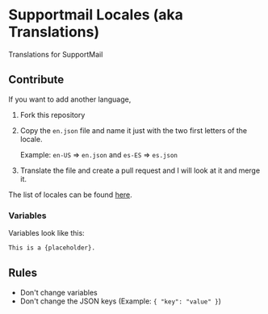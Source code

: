 # Supportmail Locales (aka Translations)
Translations for SupportMail

## Contribute

If you want to add another language,
1. Fork this repository
2. Copy the `en.json` file and name it just with the two first letters of the locale.

   Example: `en-US` => `en.json` and `es-ES` => `es.json`

4. Translate the file and create a pull request and I will look at it and merge it.

The list of locales can be found [here](https://discord.com/developers/docs/reference#locales).

###  Variables

Variables look like this:
```txt
This is a {placeholder}.
```

## Rules

- Don't change variables
- Don't change the JSON keys (Example: `{ "key": "value" }`)
